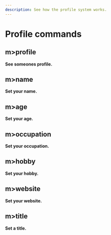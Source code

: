 ```yaml
---
description: See how the profile system works.
---
```


# Profile commands

## m&gt;profile

**See someones profile.**

## m&gt;name

**Set your name.**

## m&gt;age

**Set your age.**

## m&gt;occupation

**Set your occupation.**

## m&gt;hobby

**Set your hobby.**

## m&gt;website

**Set your website.**

## m&gt;title

**Set a title.**

